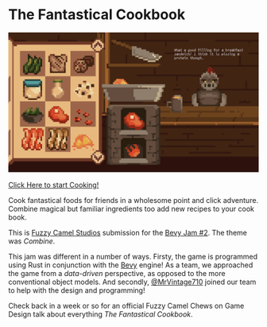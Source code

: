 # The Fantastical Cookbook
![Screenshot](https://github.com/Gearhartlove/bevy_jam_2/blob/master/assets/fc_gameplay.png)

[Click Here to start Cooking!](https://rustaway.itch.io/the-fantastical-cookbook)

Cook fantastical foods for friends in a wholesome point and click adventure. Combine 
magical  but familiar ingredients too add new recipes to your cook book.

This is [Fuzzy Camel Studios](https://www.fuzzycamel.com/) submission for the 
[Bevy Jam #2](https://itch.io/jam/bevy-jam-2). The theme was *Combine*. 

This jam was different in a number of ways. Firsty, the game is programmed using Rust in 
conjunction with the [Bevy](https://bevyengine.org/) engine! As a team, we approached the 
game from a *data-driven* perspective, as opposed to the more conventional object models. 
And secondly, [@MrVintage710](https://github.com/MrVintage710) joined our team to help with the 
design and programming!

Check back in a week or so for an official Fuzzy Camel Chews on Game Design talk about everything
*The Fantastical Cookbook*.
